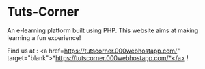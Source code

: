 # Tuts-Corner  
An e-learning platform built using PHP. This website aims at making learning a fun experience!  

Find us at : <a href=https://tutscorner.000webhostapp.com/" target="blank">*https://tutscorner.000webhostapp.com/*</a> !

